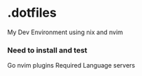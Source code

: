 # .dotfiles

My Dev Environment using nix and nvim

### Need to install and test

Go nvim plugins
Required Language servers
